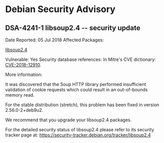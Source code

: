 
Debian Security Advisory
========================


DSA-4241-1 libsoup2.4 -- security update
----------------------------------------



Date Reported:
05 Jul 2018
Affected Packages:

[libsoup2.4](https://packages.debian.org/src:libsoup2.4)

Vulnerable:
Yes
Security database references:
In Mitre's CVE dictionary: [CVE-2018-12910](https://security-tracker.debian.org/tracker/CVE-2018-12910).  

More information:

It was discovered that the Soup HTTP library performed insufficient
validation of cookie requests which could result in an out-of-bounds
memory read.


For the stable distribution (stretch), this problem has been fixed in
version 2.56.0-2+deb9u2.


We recommend that you upgrade your libsoup2.4 packages.


For the detailed security status of libsoup2.4 please refer to
its security tracker page at:
<https://security-tracker.debian.org/tracker/libsoup2.4>






